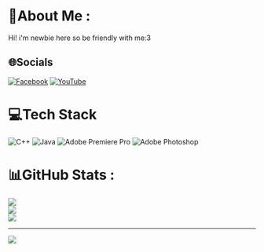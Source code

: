 # 💫About Me :
Hi! i'm newbie here so be friendly with me:3

## 🌐Socials
[![Facebook](https://img.shields.io/badge/Facebook-%231877F2.svg?logo=Facebook&logoColor=white)](https://facebook.com/lm.HuzyRidozi/) [![YouTube](https://img.shields.io/badge/YouTube-%23FF0000.svg?logo=YouTube&logoColor=white)](https://youtube.com/c/HuyNhan) 

# 💻Tech Stack
![C++](https://img.shields.io/badge/c++-%2300599C.svg?style=for-the-badge&logo=c%2B%2B&logoColor=white) ![Java](https://img.shields.io/badge/java-%23ED8B00.svg?style=for-the-badge&logo=java&logoColor=white) ![Adobe Premiere Pro](https://img.shields.io/badge/Adobe%20Premiere%20Pro-9999FF.svg?style=for-the-badge&logo=Adobe%20Premiere%20Pro&logoColor=white) ![Adobe Photoshop](https://img.shields.io/badge/adobephotoshop-%2331A8FF.svg?style=for-the-badge&logo=adobephotoshop&logoColor=white)
# 📊GitHub Stats :
![](https://github-readme-stats.vercel.app/api?username=huydeeptrynumber1&theme=tokyonight&hide_border=false&include_all_commits=true&count_private=true)<br/>
![](https://github-readme-streak-stats.herokuapp.com/?user=huydeeptrynumber1&theme=tokyonight&hide_border=false)<br/>
![](https://github-readme-stats.vercel.app/api/top-langs/?username=huydeeptrynumber1&theme=tokyonight&hide_border=false&include_all_commits=true&count_private=true&layout=compact)

---
[![](https://visitcount.itsvg.in/api?id=huydeeptrynumber1&icon=0&color=0)](https://visitcount.itsvg.in)
